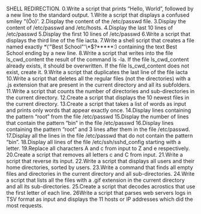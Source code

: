 SHELL REDIRECTION.
0.Write a script that prints “Hello, World”, followed by a new line to the standard output.
1.Write a script that displays a confused smiley "(Ôo)'.
2.Display the content of the /etc/passwd file.
3.Display the content of /etc/passwd and /etc/hosts.
4.Display the last 10 lines of /etc/passwd
5.Display the first 10 lines of /etc/passwd
6.Write a script that displays the third line of the file iacta.
7.Write a shell script that creates a file named exactly \*\\'"Best School"\'\\*$\?\*\*\*\*\*:) containing the text Best School ending by a new line.
8.Write a script that writes into the file ls_cwd_content the result of the command ls -la. If the file ls_cwd_content already exists, it should be overwritten. If the file ls_cwd_content does not exist, create it.
9.Write a script that duplicates the last line of the file iacta
10.Write a script that deletes all the regular files (not the directories) with a .js extension that are present in the current directory and all its subfolders.
11.Write a script that counts the number of directories and sub-directories in the current directory.
12.Create a script that displays the 10 newest files in the current directory.
13.Create a script that takes a list of words as input and prints only words that appear exactly once.
14.Display lines containing the pattern “root” from the file /etc/passwd
15.Display the number of lines that contain the pattern “bin” in the file /etc/passwd
16.Display lines containing the pattern “root” and 3 lines after them in the file /etc/passwd.
17.Display all the lines in the file /etc/passwd that do not contain the pattern “bin”.
18.Display all lines of the file /etc/ssh/sshd_config starting with a letter.
19.Replace all characters A and c from input to Z and e respectively.
20.Create a script that removes all letters c and C from input.
21.Write a script that reverse its input.
22.Write a script that displays all users and their home directories, sorted by users.
23.Write a command that finds all empty files and directories in the current directory and all sub-directories.
24.Write a script that lists all the files with a .gif extension in the current directory and all its sub-directories.
25.Create a script that decodes acrostics that use the first letter of each line.
26Write a script that parses web servers logs in TSV format as input and displays the 11 hosts or IP addresses which did the most requests.
